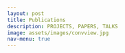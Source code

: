 ```yaml
---
layout: post
title: Publications
description: PROJECTS, PAPERS, TALKS
image: assets/images/convview.jpg
nav-menu: true
---
```


